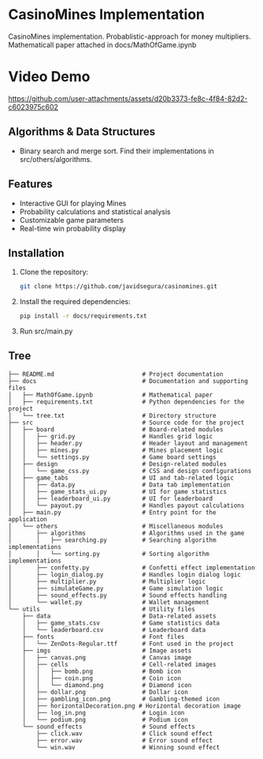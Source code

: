 
# CasinoMines Implementation
CasinoMines implementation. Probablistic-approach for money multipliers. Mathematicall paper attached in docs/MathOfGame.ipynb


# Video Demo
https://github.com/user-attachments/assets/d20b3373-fe8c-4f84-82d2-c6023975c602


## Algorithms & Data Structures

- Binary search and merge sort. Find their implementations in src/others/algorithms.


## Features

- Interactive GUI for playing Mines
- Probability calculations and statistical analysis
- Customizable game parameters
- Real-time win probability display


## Installation

1. Clone the repository:
   ```bash
   git clone https://github.com/javidsegura/casinomines.git
   ```
2. Install the required dependencies:
   ```bash
   pip install -r docs/requirements.txt
   ```
3. Run src/main.py

## Tree

```
├── README.md                         # Project documentation
├── docs                              # Documentation and supporting files
│   ├── MathOfGame.ipynb              # Mathematical paper
│   ├── requirements.txt              # Python dependencies for the project
│   └── tree.txt                      # Directory structure
├── src                               # Source code for the project
│   ├── board                         # Board-related modules
│   │   ├── grid.py                   # Handles grid logic
│   │   ├── header.py                 # Header layout and management
│   │   ├── mines.py                  # Mines placement logic
│   │   └── settings.py               # Game board settings
│   ├── design                        # Design-related modules
│   │   └── game_css.py               # CSS and design configurations
│   ├── game_tabs                     # UI and tab-related logic
│   │   ├── data.py                   # Data tab implementation
│   │   ├── game_stats_ui.py          # UI for game statistics
│   │   ├── leaderboard_ui.py         # UI for leaderboard
│   │   └── payout.py                 # Handles payout calculations
│   ├── main.py                       # Entry point for the application
│   └── others                        # Miscellaneous modules
│       ├── algorithms                # Algorithms used in the game
│       │   ├── searching.py          # Searching algorithm implementations
│       │   └── sorting.py            # Sorting algorithm implementations
│       ├── confetty.py               # Confetti effect implementation
│       ├── login_dialog.py           # Handles login dialog logic
│       ├── multiplier.py             # Multiplier logic
│       ├── simulateGame.py           # Game simulation logic
│       ├── sound_effects.py          # Sound effects handling
│       └── wallet.py                 # Wallet management
└── utils                             # Utility files
    ├── data                          # Data-related assets
    │   ├── game_stats.csv            # Game statistics data
    │   └── leaderboard.csv           # Leaderboard data
    ├── fonts                         # Font files
    │   └── ZenDots-Regular.ttf       # Font used in the project
    ├── imgs                          # Image assets
    │   ├── canvas.png                # Canvas image
    │   ├── cells                     # Cell-related images
    │   │   ├── bomb.png              # Bomb icon
    │   │   ├── coin.png              # Coin icon
    │   │   └── diamond.png           # Diamond icon
    │   ├── dollar.png                # Dollar icon
    │   ├── gambling_icon.png         # Gambling-themed icon
    │   ├── horizontalDecoration.png # Horizontal decoration image
    │   ├── log_in.png                # Login icon
    │   └── podium.png                # Podium icon
    └── sound_effects                 # Sound effects
        ├── click.wav                 # Click sound effect
        ├── error.wav                 # Error sound effect
        └── win.wav                   # Winning sound effect

```